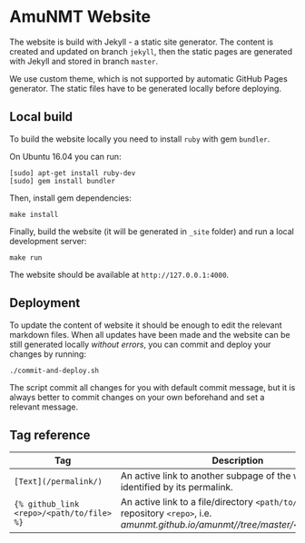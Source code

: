 # AmuNMT Website

The website is build with Jekyll - a static site generator.
The content is created and updated on branch `jekyll`, then the static pages
are generated with Jekyll and stored in branch `master`.

We use custom theme, which is not supported by automatic GitHub Pages
generator. The static files have to be generated locally before deploying.


## Local build

To build the website locally you need to install `ruby` with gem `bundler`.

On Ubuntu 16.04 you can run:

    [sudo] apt-get install ruby-dev
    [sudo] gem install bundler

Then, install gem dependencies:

    make install

Finally, build the website (it will be generated in `_site` folder) and run a
local development server:

    make run

The website should be available at `http://127.0.0.1:4000`.


## Deployment

To update the content of website it should be enough to edit the relevant
markdown files.
When all updates have been made and the website can be still generated locally
*without errors*, you can commit and deploy your changes by running:

    ./commit-and-deploy.sh

The script commit all changes for you with default commit message, but it is
always better to commit changes on your own beforehand and set a relevant
message.


## Tag reference

| Tag | Description |
| --- | --- |
| `[Text](/permalink/)` | An active link to another subpage of the website identified by its permalink. |
| `{% github_link <repo>/<path/to/file> %}` | An active link to a file/directory `<path/to/file>` in repository `<repo>`, i.e. _amunmt.github.io/amunmt/<repo>/tree/master/<path/to/file>_. |
